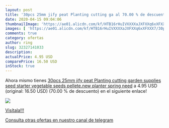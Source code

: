 ```yaml
---
layout: post
title: '30pcs 25mm jify peat Planting cutting ga al 70.00 % de descuento'
date: 2020-04-15 09:04:06
thumbnailImage: 'https://ae01.alicdn.com/kf/HTB16rHuIVXXXXaJXFXXq6xXFXXX7/30pcs-25mm-jify-peat-Planting-cutting-garden-supplies-seed-starter-vegetable-seeds-pellete-new-planter-spring.jpg_350x350._SL200_.jpg'
images: [ 'https://ae01.alicdn.com/kf/HTB16rHuIVXXXXaJXFXXq6xXFXXX7/30pcs-25mm-jify-peat-Planting-cutting-garden-supplies-seed-starter-vegetable-seeds-pellete-new-planter-spring.jpg_350x350._SL200_.jpg' ]
comments: true
category: ofertas
author: ring
slug: 32327141033
description:
actualPrice: 4.95 USD
comparePrice: 16.50 USD
inStock: true
---
```


Ahora mismo tienes [30pcs 25mm jify peat Planting cutting garden supplies seed starter vegetable seeds pellete.new planter spring need](https://www.amazon.com/dp/32327141033/?tag=redken08-20) a 4.95 USD (original: 16.50 USD) (70.00 %  de descuento) en el siguiente enlace!

[![](https://ae01.alicdn.com/kf/HTB16rHuIVXXXXaJXFXXq6xXFXXX7/30pcs-25mm-jify-peat-Planting-cutting-garden-supplies-seed-starter-vegetable-seeds-pellete-new-planter-spring.jpg_350x350._SL200_.jpg)](https://www.amazon.com/dp/32327141033/?tag=redken08-20)

[Visítala!!!](https://www.amazon.com/dp/32327141033/?tag=redken08-20)

[Consulta otras ofertas en nuestro canal de telegram](https://t.me/s/ofertas25)
